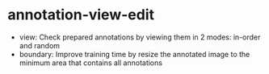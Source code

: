 # annotation-view-edit

- view: Check prepared annotations by viewing them in 2 modes: in-order and random 
- boundary: Improve training time by resize the annotated image to the minimum area that contains all annotations
